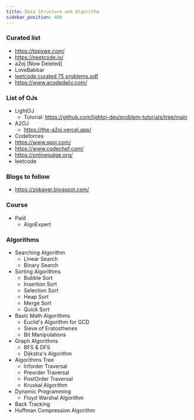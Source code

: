 ```yaml
---
title: Data Structure and Algorithm
sidebar_position: 400
---
```


### Curated list

- https://topswe.com/
- https://neetcode.io/
- a2oj [Now Deleted]
- LoveBabbar
- [leetcode curated 75 problems.pdf](leetcode%20curated%2075%20problems.pdf)
- https://www.acodedaily.com/

### List of OJs

- LightOJ
  - Tutorial: https://github.com/lightoj-dev/problem-tutorials/tree/main
- A2OJ
  - https://the-a2oj.vercel.app/
- Codeforces
- https://www.spoj.com/
- https://www.codechef.com/
- https://onlinejudge.org/
- leetcode

### Blogs to follow

- https://zobayer.blogspot.com/

### Course

- Paid
  - AlgoExpert

### Algorithms

- Searching Algorithm
  - Linear Search
  - Binary Search
- Sorting Algorithms
  - Bubble Sort
  - Insertion Sort
  - Selection Sort
  - Heap Sort
  - Merge Sort
  - Quick Sort
- Basic Math Algorithms
  - Euclid's Algorithm for GCD
  - Sieve of Eratosthenes
  - Bit Manipulations
- Graph Algorithms
  - BFS & DFS
  - Dijkstra's Algorithm
- Algorithms Tree
  - Inforder Traversal
  - Preorder Traversal
  - PostOrder Traversal
  - Kruskal Algorithm
- Dynamic Programming
  - Floyd Warshal Algorithm
- Back Tracking
- Huffman Compression Algorithm

